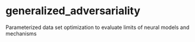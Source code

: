 # generalized_adversariality
Parameterized data set optimization to evaluate limits of neural models and mechanisms
